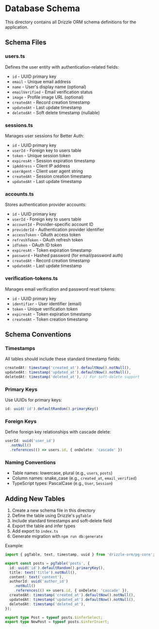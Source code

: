 # Database Schema

This directory contains all Drizzle ORM schema definitions for the application.

## Schema Files

### users.ts

Defines the user entity with authentication-related fields:

- `id` - UUID primary key
- `email` - Unique email address
- `name` - User's display name (optional)
- `emailVerified` - Email verification status
- `image` - Profile image URL (optional)
- `createdAt` - Record creation timestamp
- `updatedAt` - Last update timestamp
- `deletedAt` - Soft delete timestamp (nullable)

### sessions.ts

Manages user sessions for Better Auth:

- `id` - UUID primary key
- `userId` - Foreign key to users table
- `token` - Unique session token
- `expiresAt` - Session expiration timestamp
- `ipAddress` - Client IP address
- `userAgent` - Client user agent string
- `createdAt` - Session creation timestamp
- `updatedAt` - Last update timestamp

### accounts.ts

Stores authentication provider accounts:

- `id` - UUID primary key
- `userId` - Foreign key to users table
- `accountId` - Provider-specific account ID
- `providerId` - Authentication provider identifier
- `accessToken` - OAuth access token
- `refreshToken` - OAuth refresh token
- `idToken` - OAuth ID token
- `expiresAt` - Token expiration timestamp
- `password` - Hashed password (for email/password auth)
- `createdAt` - Record creation timestamp
- `updatedAt` - Last update timestamp

### verification-tokens.ts

Manages email verification and password reset tokens:

- `id` - UUID primary key
- `identifier` - User identifier (email)
- `token` - Unique verification token
- `expiresAt` - Token expiration timestamp
- `createdAt` - Token creation timestamp

## Schema Conventions

### Timestamps

All tables should include these standard timestamp fields:

```typescript
createdAt: timestamp('created_at').defaultNow().notNull(),
updatedAt: timestamp('updated_at').defaultNow().notNull(),
deletedAt: timestamp('deleted_at'), // For soft-delete support
```

### Primary Keys

Use UUIDs for primary keys:

```typescript
id: uuid('id').defaultRandom().primaryKey()
```

### Foreign Keys

Define foreign key relationships with cascade delete:

```typescript
userId: uuid('user_id')
  .notNull()
  .references(() => users.id, { onDelete: 'cascade' })
```

### Naming Conventions

- Table names: lowercase, plural (e.g., `users`, `posts`)
- Column names: snake_case (e.g., `created_at`, `email_verified`)
- TypeScript types: PascalCase (e.g., `User`, `Session`)

## Adding New Tables

1. Create a new schema file in this directory
2. Define the table using Drizzle's `pgTable`
3. Include standard timestamps and soft-delete field
4. Export the table and infer types
5. Add export to `index.ts`
6. Generate migration with `npm run db:generate`

Example:

```typescript
import { pgTable, text, timestamp, uuid } from 'drizzle-orm/pg-core';

export const posts = pgTable('posts', {
  id: uuid('id').defaultRandom().primaryKey(),
  title: text('title').notNull(),
  content: text('content'),
  authorId: uuid('author_id')
    .notNull()
    .references(() => users.id, { onDelete: 'cascade' }),
  createdAt: timestamp('created_at').defaultNow().notNull(),
  updatedAt: timestamp('updated_at').defaultNow().notNull(),
  deletedAt: timestamp('deleted_at'),
});

export type Post = typeof posts.$inferSelect;
export type NewPost = typeof posts.$inferInsert;
```
